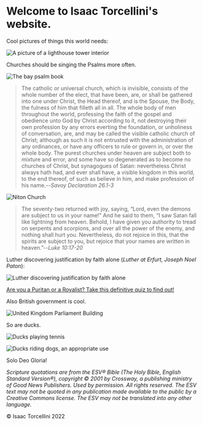 # Welcome to Isaac Torcellini's website.

Cool pictures of things this world needs:

![A picture of a lighthouse tower interior](https://upload.wikimedia.org/wikipedia/commons/thumb/3/30/Lighthouse_lantern_room_with_Fresnel_lens.png/345px-Lighthouse_lantern_room_with_Fresnel_lens.png)

Churches should be singing the Psalms more often.

![The bay psalm book](https://upload.wikimedia.org/wikipedia/commons/thumb/a/a8/Bay1640.jpg/376px-Bay1640.jpg)

> The catholic or universal church, which is invisible, consists of the whole number of the elect, that have been, are, or shall be gathered into one under Christ, the Head thereof, and is the Spouse, the Body, the fulness of him that filleth all in all.
The whole body of men throughout the world, professing the faith of the gospel and obedience unto God by Christ according to it, not destroying their own profession by any errors everting the foundation, or unholiness of conversation, are, and may be called the visible catholic church of Christ; although as such it is not entrusted with the administration of any ordinances, or have any officers to rule or govern in, or over the whole body.
The purest churches under heaven are subject both to mixture and error, and some have so degenerated as to become no churches of Christ, but synagogues of Satan: nevertheless Christ always hath had, and ever shall have, a visible kingdom in this world, to the end thereof, of such as believe in him, and make profession of his name.--*Savoy Declaration 26.1-3*

![Niton Church](https://www.oldbookillustrations.com/wp-content/high-res/n-d-1834/niton-church-768.jpg)

> The seventy-two returned with joy, saying, “Lord, even the demons are subject to us in your name!” And he said to them, “I saw Satan fall like lightning from heaven. Behold, I have given you authority to tread on serpents and scorpions, and over all the power of the enemy, and nothing shall hurt you. Nevertheless, do not rejoice in this, that the spirits are subject to you, but rejoice that your names are written in heaven.”--*Luke 10:17-20*

Luther discovering justification by faith alone (*Luther at Erfurt, Joseph Noel Paton*):

![Luther discovering justification by faith alone](https://upload.wikimedia.org/wikipedia/commons/f/f6/Luther_at_Erfurt_-_Justification_by_Faith.jpg)

[Are you a Puritan or a Royalist? Take this definitive quiz to find out!](/Puritan.or.Royalist.Quiz.pdf)

Also British government is cool.

![United Kingdom Parliament Building](https://upload.wikimedia.org/wikipedia/commons/thumb/7/75/Parliament_at_Sunset.JPG/640px-Parliament_at_Sunset.JPG)

So are ducks.

![Ducks playing tennis](https://www.oldbookillustrations.com/wp-content/high-res/1913/handsome-pair-768.jpg)

![Ducks riding dogs, an appropriate use](https://www.oldbookillustrations.com/wp-content/high-res/1913/gallop-canter-trot-768.jpg)

Solo Deo Gloria!

*Scripture quotations are from the ESV® Bible (The Holy Bible, English Standard Version®), copyright © 2001 by Crossway, a publishing ministry of Good News Publishers. Used by permission. All rights reserved. The ESV text may not be quoted in any publication made available to the public by a Creative Commons license. The ESV may not be translated into any other language.*

© Isaac Torcellini 2022
